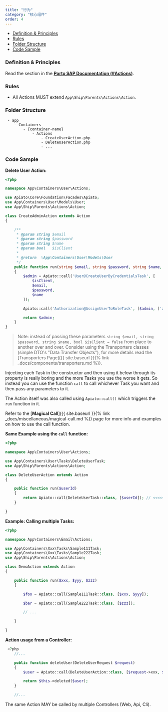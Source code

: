 ```yaml
---
title: "行为"
category: "核心组件"
order: 4
---
```

- [Definition & Principles](#definition-principles)
- [Rules](#rules)
- [Folder Structure](#folder-structure)
- [Code Sample](#code-sample)

<a name="definition-principles"></a>

### Definition & Principles

Read the section in the  [**Porto SAP Documentation (#Actions)**](https://github.com/Mahmoudz/Porto#Actions).

<a name="rules"></a>

### Rules

- All Actions MUST extend `App\Ship\Parents\Actions\Action`.

<a name="folder-structure"></a>

### Folder Structure

```
 - app
    - Containers
        - {container-name}
            - Actions
                - CreateUserAction.php
                - DeleteUserAction.php
                - ...
```

<a name="code-sample"></a>

### Code Sample

**Delete User Action:**

```php
<?php

namespace App\Containers\User\Actions;

use Apiato\Core\Foundation\Facades\Apiato;
use App\Containers\User\Models\User;
use App\Ship\Parents\Actions\Action;

class CreateAdminAction extends Action
{

    /**
     * @param string $email
     * @param string $password
     * @param string $name
     * @param bool   $isClient
     *
     * @return  \App\Containers\User\Models\User
     */
    public function run(string $email, string $password, string $name, bool $isClient = false): User
    {
        $admin = Apiato::call('User@CreateUserByCredentialsTask', [
            $isClient,
            $email,
            $password,
            $name
        ]);

        Apiato::call('Authorization@AssignUserToRoleTask', [$admin, ['admin']]);

        return $admin;
    }
}
```

> Note: instead of passing these parameters `string $email, string $password, string $name, bool $isClient = false` from place to another over and over.
> Consider using the Transporters classes (simple DTO's "Data Transfer Objects"), for more details read the [Transporters Page]({{ site.baseurl }}{% link _docs/components/transporters.md %}).

Injecting each Task in the constructor and then using it below through its property is really boring and the more Tasks you use the worse it gets. So instead you can use the function `call` to call whichever Task you want and then pass any parameters to it.


The Action itself was also called using `Apiato::call()` which triggers the `run` function in it.


Refer to the [**Magical Call**]({{ site.baseurl }}{% link _docs/miscellaneous/magical-call.md %})  page for more info and examples on how to use the call function.



**Same Example using the `call` function:**


```php
<?php

namespace App\Containers\User\Actions;

use App\Containers\User\Tasks\DeleteUserTask;
use App\Ship\Parents\Actions\Action;

class DeleteUserAction extends Action
{

    public function run($userId)
    {
        return Apiato::call(DeleteUserTask::class, [$userId]); // <<<<<
    }

}
```


**Example: Calling multiple Tasks:**

```php
<?php

namespace App\Containers\Email\Actions;

use App\Containers\Xxx\Tasks\Sample111Task;
use App\Containers\Xxx\Tasks\Sample222Task;
use App\Ship\Parents\Actions\Action;

class DemoAction extends Action
{

    public function run($xxx, $yyy, $zzz)
    {

        $foo = Apiato::call(Sample111Task::class, [$xxx, $yyy]);

        $bar = Apiato::call(Sample222Task::class, [$zzz]);

        // ...

    }

}

```


**Action usage from a Controller:**

```php
 <?php
    //...

    public function deleteUser(DeleteUserRequest $request)
    {
        $user = Apiato::call(DeleteUserAction::class, [$request->xxx, $request->yyy]);

        return $this->deleted($user);
    }

    //...
```

The same Action MAY be called by multiple Controllers (Web, Api, Cli).
